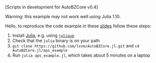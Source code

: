 [Scripts in development for AutoBZCore v0.4]

Warning: this example may not work well using Julia 1.10. 

Hello, to reproduce the code example in these
[slides](https://web.mit.edu/lxvm/www/slides/autobz_aps.pdf) follow these steps:

1. Install [Julia](https://julialang.org/), e.g. using [`juliaup`](https://github.com/JuliaLang/juliaup)
2. Check that the `julia` binary is on your path
3. `git clone https://github.com/lxvm/AutoBZCore.jl.git` and `cd AutoBZCore.jl/aps_example`
4. Run `julia aps_example.jl`, which takes about 5 minutes on a laptop